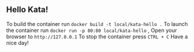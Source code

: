 ## Hello Kata!
To build the container run `docker build -t local/kata-hello .`
To launch the container run `docker run -p 80:80 local/kata-hello` , Open your browser to `http://127.0.0.1`
To stop the container press `CTRL + C`
Have a nice day!
